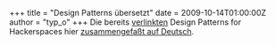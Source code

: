 +++
title = "Design Patterns übersetzt"
date = 2009-10-14T01:00:00Z
author = "typ_o"
+++
Die bereits
[verlinkten](http://flipdot.org/blog/index.php?/archives/2-Erst-Ei,-dann-Gack!.html)
Design Patterns for Hackerspaces hier [zusammengefaßt auf
Deutsch](http://futur.plomlompom.de/archiv/1864/24c3-4-wir-designen-einen-hackerspace).
